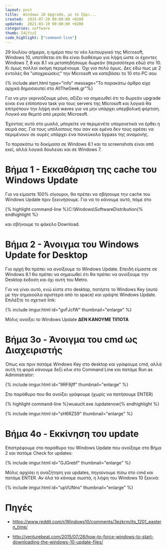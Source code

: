 ```yaml
---
layout: post
title:  Windows 10 Upgrade, με το ζόρι...
created:  2015-07-29 00:00:00 +0200
updated:  2021-03-19 00:00:00 +0200
categories: software
thumb: I4LYzzI
code_highlight: ["command-line"]
---
```


29 Ιουλίου σήμερα, η ημέρα που το νέο λειτουργικό της Microsoft, Windows 10,
υποτίθεται ότι θα είναι διαθέσιμο για λήψη ώστε οι έχοντες Windows 7, 8 και 8.1
να μεταπηδήσουμε δωρεάν (περισσότερα εδώ) στο 10. Κι όμως πολλοί ακόμη
περιμένουμε. Όχι για πολύ όμως. Δες εδώ πως με 2 εντολές θα "υποχρεώσεις" την
Microsoft να κατεβάσει το 10 στο PC σου

{% include alert.html type="info" message="Το παρακάτω άρθρο είχε αρχικά
δημοσιευτεί στο AllTheGeek.gr"%}

Για να μην γκρινιάζουμε μόνο, αξίζει να σημειωθεί ότι το δωρεάν upgrade είναι
ένα επίποπονο task για τους servers της Microsoft και λογικά θα επιτρέπουν την
λήψη ανά waves για να μην υπάρχει υπερβολική φόρτιση. Λογικό και θεμιτό από
μεριάς Microsoft.

Έχοντας αυτό στο μυαλό, μπορείτε να περιμενέτε υπομονετικά να έρθει η σειρά σας.
Για τους υπόλοιπους που σαν και εμένα δεν τους αρέσει να περιμένουν σε ουρές
υπάρχει ένα πανεύκολο bypass της αναμονής.

Το παρακάτω το δοκίμασα σε Windows 8.1 και τα screenshots είναι από εκεί, αλλά
λογικά δουλεύει και σε Windows 7.

# Βήμα 1 - Εκκαθάριση της cache του Windows Update

Για να είμαστε 100% σίγουροι, θα πρέπει να σβήσουμε την cache του Windows Update
πριν ξεκινήσουμε. Για να το κάνουμε αυτό, πάμε στο

{% highlight command-line %}C:\Windows\SoftwareDistribution\{% endhighlight %}

και σβήνουμε το φάκελο Download.


# Βήμα 2 - Άνοιγμα του Windows Update for Desktop

 Για αρχή θα πρέπει να ανοίξουμε το Windows Update. Επειδή είμαστε σε Windows
 8.1 θα πρέπει να σημειωθεί ότι θα πρέπει να ανοίξουμε την Desktop έκδοση και
 όχι αυτή του Metro.

Για να γίνει αυτό, ενώ είστε στο desktop, πατήστε το Windows Key (αυτό με την
σημαιούλα αριστερά από το space) και γράψτε Windows Update. Επιλέξτε το σχετικό
link:

{% include imgur.html id="gvFJcfW" thumbnail="enlarge" %}

Μόλις ανοίξει το Windows Update **ΔΕΝ ΚΑΝΟΥΜΕ ΤΙΠΟΤΑ**

# Βήμα 3ο - Άνοιγμα του cmd ως Διαχειριστής 

Όπως και πριν πατάμε Windows Key στο desktop και γράφουμε cmd, αλλά αυτή τη φορά
κάνουμε δεξί κλικ στο Command Line και πατάμε Run as Administrator:

{% include imgur.html id="9RF8jff" thumbnail="enlarge" %}

 Στο παράθυρο που θα ανοίξει γράφουμε (χωρίς να πατήσουμε ENTER)

{% highlight command-line %}wuauclt.exe /updatenow{% endhighlight %}

{% include imgur.html id="sH6RZS9" thumbnail="enlarge" %}

# Βήμα 4ο - Εκκίνηση του update

Επιστρέφουμε στο παράθυρο του Windows Update που ανοίξαμε στο Βήμα 2 και πατάμε
Check for updates:

{% include imgur.html id="GJGrebf" thumbnail="enlarge" %}

Μόλις αρχίσει η αναζήτηση για updates, πηγαίνουμε πίσω στο cmd και πατάμε ENTER.
Αν όλα τα κάναμε σωστά, η λήψη του Windows 10 ξεκινά:

{% include imgur.html id="upVUNno" thumbnail="enlarge" %}

# Πηγές

* https://www.reddit.com/r/Windows10/comments/3ezkrm/its_1201_eastern_time/

* http://venturebeat.com/2015/07/28/how-to-force-windows-to-start-downloading-the-windows-10-update-files/